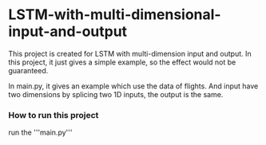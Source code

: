 # LSTM-with-multi-dimensional-input-and-output
This project is created for LSTM with multi-dimension input and output. In this project, it just gives a simple example, so the effect would not be guaranteed.

In main.py, it gives an example which use the data of flights. And input have two dimensions by splicing two 1D inputs, the output is the same.
### How to run this project
run the '''main.py'''
